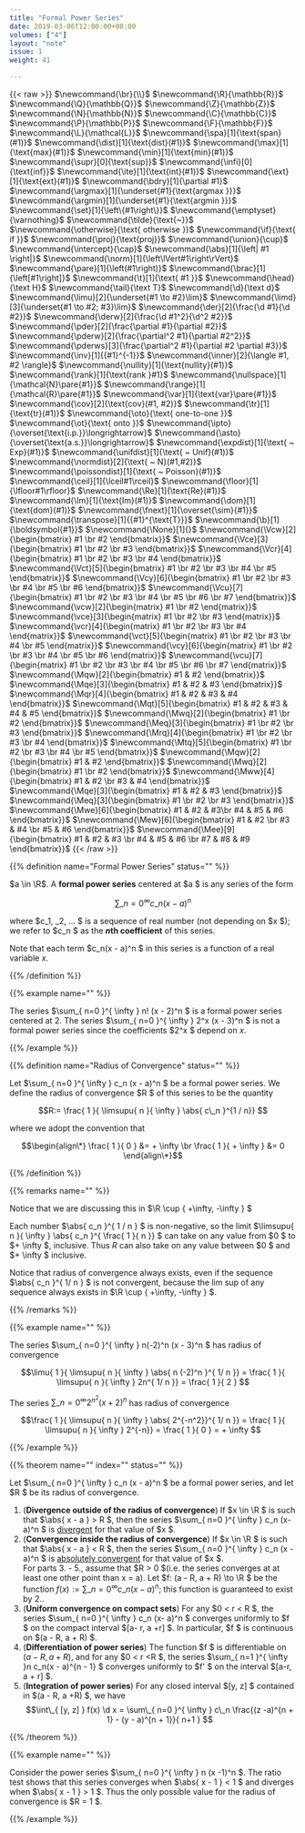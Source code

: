 ```yaml
---
title: "Formal Power Series"
date: 2019-03-06T12:00:00+08:00
volumes: ["4"]
layout: "note"
issue: 1
weight: 41

---
```


<!--more-->

<div class="latex-macros">
  {{< raw >}}
    $\newcommand{\br}{\\}$
    $\newcommand{\R}{\mathbb{R}}$
    $\newcommand{\Q}{\mathbb{Q}}$
    $\newcommand{\Z}{\mathbb{Z}}$
    $\newcommand{\N}{\mathbb{N}}$
    $\newcommand{\C}{\mathbb{C}}$
    $\newcommand{\P}{\mathbb{P}}$
    $\newcommand{\F}{\mathbb{F}}$
    $\newcommand{\L}{\mathcal{L}}$
    $\newcommand{\spa}[1]{\text{span}(#1)}$
    $\newcommand{\dist}[1]{\text{dist}(#1)}$
    $\newcommand{\max}[1]{\text{max}(#1)}$
    $\newcommand{\min}[1]{\text{min}(#1)}$
    $\newcommand{\supr}[0]{\text{sup}}$
    $\newcommand{\infi}[0]{\text{inf}}$
    $\newcommand{\ite}[1]{\text{int}(#1)}$
    $\newcommand{\ext}[1]{\text{ext}(#1)}$
    $\newcommand{\bdry}[1]{\partial #1}$
    $\newcommand{\argmax}[1]{\underset{#1}{\text{argmax }}}$
    $\newcommand{\argmin}[1]{\underset{#1}{\text{argmin }}}$
    $\newcommand{\set}[1]{\left\{#1\right\}}$
    $\newcommand{\emptyset}{\varnothing}$
    $\newcommand{\tilde}{\text{~}}$
    $\newcommand{\otherwise}{\text{ otherwise }}$
    $\newcommand{\if}{\text{ if }}$
    $\newcommand{\proj}{\text{proj}}$
    $\newcommand{\union}{\cup}$
    $\newcommand{\intercept}{\cap}$
    $\newcommand{\abs}[1]{\left| #1 \right|}$
    $\newcommand{\norm}[1]{\left\lVert#1\right\rVert}$
    $\newcommand{\pare}[1]{\left(#1\right)}$
    $\newcommand{\brac}[1]{\left[#1\right]}$
    $\newcommand{\t}[1]{\text{ #1 }}$
    $\newcommand{\head}{\text H}$
    $\newcommand{\tail}{\text T}$
    $\newcommand{\d}{\text d}$
    $\newcommand{\limu}[2]{\underset{#1 \to #2}\lim}$
    $\newcommand{\limd}[3]{\underset{#1 \to #2; #3}\lim}$
    $\newcommand{\der}[2]{\frac{\d #1}{\d #2}}$
    $\newcommand{\derw}[2]{\frac{\d #1^2}{\d^2 #2}}$
    $\newcommand{\pder}[2]{\frac{\partial #1}{\partial #2}}$
    $\newcommand{\pderw}[2]{\frac{\partial^2 #1}{\partial #2^2}}$
    $\newcommand{\pderws}[3]{\frac{\partial^2 #1}{\partial #2 \partial #3}}$
    $\newcommand{\inv}[1]{{#1}^{-1}}$
    $\newcommand{\inner}[2]{\langle #1, #2 \rangle}$
    $\newcommand{\nullity}[1]{\text{nullity}(#1)}$
    $\newcommand{\rank}[1]{\text{rank }#1}$
    $\newcommand{\nullspace}[1]{\mathcal{N}\pare{#1}}$
    $\newcommand{\range}[1]{\mathcal{R}\pare{#1}}$
    $\newcommand{\var}[1]{\text{var}\pare{#1}}$
    $\newcommand{\cov}[2]{\text{cov}(#1, #2)}$
    $\newcommand{\tr}[1]{\text{tr}(#1)}$
    $\newcommand{\oto}{\text{ one-to-one }}$
    $\newcommand{\ot}{\text{ onto }}$
    $\newcommand{\ipto}{\overset{\text{i.p.}}\longrightarrow}$
    $\newcommand{\asto}{\overset{\text{a.s.}}\longrightarrow}$
    $\newcommand{\expdist}[1]{\text{ ~ Exp}(#1)}$
    $\newcommand{\unifdist}[1]{\text{ ~ Unif}(#1)}$
    $\newcommand{\normdist}[2]{\text{ ~ N}(#1,#2)}$
    $\newcommand{\poissondist}[1]{\text{ ~ Poisson}(#1)}$
    $\newcommand{\ceil}[1]{\lceil#1\rceil}$
    $\newcommand{\floor}[1]{\lfloor#1\rfloor}$
    $\newcommand{\Re}[1]{\text{Re}(#1)}$
    $\newcommand{\Im}[1]{\text{Im}(#1)}$
    $\newcommand{\dom}[1]{\text{dom}(#1)}$
    $\newcommand{\fnext}[1]{\overset{\sim}{#1}}$
    $\newcommand{\transpose}[1]{{#1}^{\text{T}}}$
    $\newcommand{\b}[1]{\boldsymbol{#1}}$
    $\newcommand{\None}[1]{}$
    $\newcommand{\Vcw}[2]{\begin{bmatrix} #1 \br #2 \end{bmatrix}}$
    $\newcommand{\Vce}[3]{\begin{bmatrix} #1 \br #2 \br #3 \end{bmatrix}}$
    $\newcommand{\Vcr}[4]{\begin{bmatrix} #1 \br #2 \br #3 \br #4 \end{bmatrix}}$
    $\newcommand{\Vct}[5]{\begin{bmatrix} #1 \br #2 \br #3 \br #4 \br #5 \end{bmatrix}}$
    $\newcommand{\Vcy}[6]{\begin{bmatrix} #1 \br #2 \br #3 \br #4 \br #5 \br #6 \end{bmatrix}}$
    $\newcommand{\Vcu}[7]{\begin{bmatrix} #1 \br #2 \br #3 \br #4 \br #5 \br #6 \br #7 \end{bmatrix}}$
    $\newcommand{\vcw}[2]{\begin{matrix} #1 \br #2 \end{matrix}}$
    $\newcommand{\vce}[3]{\begin{matrix} #1 \br #2 \br #3 \end{matrix}}$
    $\newcommand{\vcr}[4]{\begin{matrix} #1 \br #2 \br #3 \br #4 \end{matrix}}$
    $\newcommand{\vct}[5]{\begin{matrix} #1 \br #2 \br #3 \br #4 \br #5 \end{matrix}}$
    $\newcommand{\vcy}[6]{\begin{matrix} #1 \br #2 \br #3 \br #4 \br #5 \br #6 \end{matrix}}$
    $\newcommand{\vcu}[7]{\begin{matrix} #1 \br #2 \br #3 \br #4 \br #5 \br #6 \br #7 \end{matrix}}$
    $\newcommand{\Mqw}[2]{\begin{bmatrix} #1 & #2 \end{bmatrix}}$
    $\newcommand{\Mqe}[3]{\begin{bmatrix} #1 & #2 & #3 \end{bmatrix}}$
    $\newcommand{\Mqr}[4]{\begin{bmatrix} #1 & #2 & #3 & #4 \end{bmatrix}}$
    $\newcommand{\Mqt}[5]{\begin{bmatrix} #1 & #2 & #3 & #4 & #5 \end{bmatrix}}$
    $\newcommand{\Mwq}[2]{\begin{bmatrix} #1 \br #2 \end{bmatrix}}$
    $\newcommand{\Meq}[3]{\begin{bmatrix} #1 \br #2 \br #3 \end{bmatrix}}$
    $\newcommand{\Mrq}[4]{\begin{bmatrix} #1 \br #2 \br #3 \br #4 \end{bmatrix}}$
    $\newcommand{\Mtq}[5]{\begin{bmatrix} #1 \br #2 \br #3 \br #4 \br #5 \end{bmatrix}}$
    $\newcommand{\Mqw}[2]{\begin{bmatrix} #1 & #2 \end{bmatrix}}$
    $\newcommand{\Mwq}[2]{\begin{bmatrix} #1 \br #2 \end{bmatrix}}$
    $\newcommand{\Mww}[4]{\begin{bmatrix} #1 & #2 \br #3 & #4 \end{bmatrix}}$
    $\newcommand{\Mqe}[3]{\begin{bmatrix} #1 & #2 & #3 \end{bmatrix}}$
    $\newcommand{\Meq}[3]{\begin{bmatrix} #1 \br #2 \br #3 \end{bmatrix}}$
    $\newcommand{\Mwe}[6]{\begin{bmatrix} #1 & #2 & #3\br #4 & #5 & #6 \end{bmatrix}}$
    $\newcommand{\Mew}[6]{\begin{bmatrix} #1 & #2 \br #3 & #4 \br #5 & #6 \end{bmatrix}}$
    $\newcommand{\Mee}[9]{\begin{bmatrix} #1 & #2 & #3 \br #4 & #5 & #6 \br #7 & #8 & #9 \end{bmatrix}}$
  {{< /raw >}}
</div>

{{% definition name="Formal Power Series" status="" %}}

$a \in \R$. A **formal power series** centered at $a $ is any series of the form

$$\sum\_{ n = 0 }^{ \infty } c\_n (x - a)^n $$

where $c\_1, \_2, ... $ is a sequence of real number (not depending on $x $);
we refer to $c\_n $ as the **$n$th coefficient** of this series. 

Note that each term $c\_n(x - a)^n $ in this series is a function of a real 
variable $x$.

{{% /definition %}}

{{% example name="" %}}

The series $\sum\_{ n=0 }^{ \infty } n! (x - 2)^n $ is a formal power series
centered at $2$. The series $\sum\_{ n=0 }^{ \infty } 2^x (x - 3)^n $ is not a
formal power series since the coefficients $2^x $ depend on $x$.

{{% /example %}}

{{% definition name="Radius of Convergence" status="" %}}

Let $\sum\_{ n=0 }^{ \infty } c\_n (x - a)^n $ be a formal power series. We
define the radius of convergence $R $ of this series to be the quantity

$$R:= \frac{ 1 }{ \limsupu{ n }{ \infty } \abs{ c\_n }^{1 / n}} $$

where we adopt the convention that 

$$\begin{align\*}
 \frac{ 1 }{ 0 } &= + \infty \br
 \frac{ 1 }{ + \infty } &= 0
\end{align\*}$$

{{% /definition %}}

{{% remarks name="" %}}

Notice that we are discussing this in $\R \cup { +\infty, -\infty } $

Each number $\abs{ c\_n }^{ 1 / n } $ is non-negative, so the limit $\limsupu{ n }{ \infty } \abs{ c\_n }^{ \frac{ 1 }{ n }} $ can take on any value from $0 $ to $+ \infty $, inclusive. Thus $R$ can also take on any value between $0 $ and $+ \infty $ inclusive.

Notice that radius of convergence always exists, even if the sequence $\abs{ c\_n }^{ 1/ n } $ is not convergent, because the lim sup of any sequence always exists in $\R \cup { +\infty, -\infty } $.

{{% /remarks %}}

{{% example name="" %}}

The series $\sum\_{ n=0 }^{ \infty } n(-2)^n (x - 3)^n $ has radius of convergence

$$\limu{ 1 }{ \limsupu{ n }{ \infty } \abs{ n (-2)^n }^{ 1/ n }} = \frac{ 1 }{ \limsupu{ n }{ \infty } 2n^{ 1/ n }} = \frac{ 1 }{ 2 } $$

The series $\sum\_{ n=0 }^{ \infty } 2^{n^2} (x + 2) ^n$ has radius of convergence

$$\frac{ 1 }{ \limsupu{ n }{ \infty } \abs{ 2^{-n^2}}^{ 1/ n }} = \frac{ 1 }{ \limsupu{ n }{ \infty } 2^{-n}} = \frac{ 1 }{ 0 } = + \infty $$

{{% /example %}}

{{% theorem name="" index="" status="" %}}

Let $\sum\_{ n=0 }^{ \infty } c\_n (x - a)^n $ be a formal power series, and let
$R $ be its radius of convergence.

1. (**Divergence outside of the radius of convergence**) If $x \in \R $ is such that $\abs{ x - a } > R $, then the series $\sum\_{ n=0 }^{ \infty } c\_n (x- a)^n $ is <u>divergent</u> for that value of $x $.
2. (**Convergence inside the radius of convergence**) If $x \in \R $ is such that 
$\abs{ x - a } < R $, then the series $\sum\_{ n=0 }^{ \infty } c\_n (x - a)^n $ is <u>absolutely convergent</u> for that value of $x $. <br>
For parts 3. - 5., assume that $R > 0 $(i.e. the series converges at at least one other point than x = a). Let $f: (a - R, a + R) \to \R $ be the function $f(x) := \sum\_{ n = 0 }^{ \infty } c\_n (x -a)^n$; this function is guaranteed to exist by 2..
3. (**Uniform convergence on compact sets**) For any $0 < r < R $, the series
$\sum\_{ n=0 }^{ \infty } c\_n (x- a)^n $ converges uniformly to $f $ on the compact interval $[a- r, a +r] $. In particular, $f $ is continuous on $(a - R, a + R) $.
4. (**Differentiation of power series**) The function $f $ is differentiable on
$(a -R, a + R)$, and for any $0 < r <R $, the series $\sum\_{ n=1 }^{ \infty }n c\_n(x - a)^{n - 1} $ converges uniformly to $f' $ on the interval $[a-r, a + r] $.
5. (**Integration of power series**) For any closed interval $[y, z] $ contained in $(a - R, a +R) $, we have
$$\int\_{ [y, z] } f(x) \d x = \sum\_{ n=0 }^{ \infty } c\_n \frac{(z -a)^{n + 1} - (y - a)^{n + 1}}{ n+1 } $$

{{% /theorem %}}

{{% example name="" %}}

Consider the power series $\sum\_{ n=0 }^{ \infty } n (x -1)^n $. The ratio test shows that this series converges when $\abs{ x - 1 } < 1 $ and diverges when $\abs{ x - 1 } > 1 $. Thus the only possible value for the radius of convergence is $R = 1 $.

{{% /example %}}

